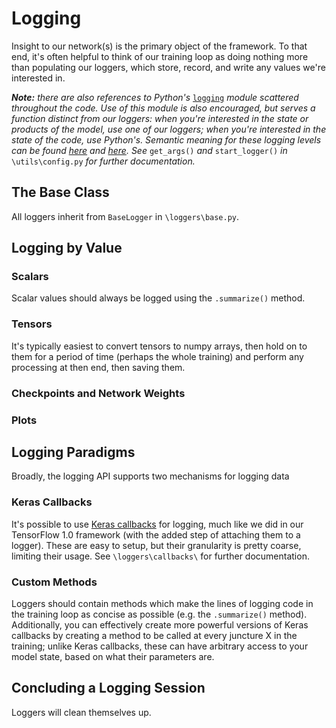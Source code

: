 # Logging
Insight to our network(s) is the primary object of the framework. To that end,
it's often helpful to think of our training loop as doing nothing more than
populating our loggers, which store, record, and write any values we're
interested in.

_**Note:** there are also references to Python's_
[`logging`](docs.python.org/3/library/logging) _module scattered throughout
the code. Use of this module is also encouraged, but serves a function
distinct from our loggers: when you're interested in the state or products of
the model, use one of our loggers; when you're interested in the state of the
code, use Python's. Semantic meaning for these logging levels can be found
[here](https://stackoverflow.com/questions/2031163) and
[here](https://ibm.com/support/knowledgecenter/en/SSEP7J_10.2.2/com.ibm.swg.ba.cognos.ug_rtm_wb.10.2.2.doc/c_n30e74).
See_ `get_args()` _and_ `start_logger()` _in_ `\utils\config.py` _for further
documentation._

## The Base Class
All loggers inherit from `BaseLogger` in `\loggers\base.py`.


## Logging by Value

### Scalars
Scalar values should always be logged using the `.summarize()` method.

### Tensors
It's typically easiest to convert tensors to numpy arrays, then hold on to
them for a period of time (perhaps the whole training) and perform any
processing at then end, then saving them.

### Checkpoints and Network Weights

### Plots


## Logging Paradigms
Broadly, the logging API supports two mechanisms for logging data

### Keras Callbacks
It's possible to use [Keras callbacks](https://www.tensorflow.org/api_docs/python/tf/keras/callbacks/Callback)
for logging, much like we did in our TensorFlow 1.0 framework (with the added
step of attaching them to a logger). These are easy to setup, but their
granularity is pretty coarse, limiting their usage. See `\loggers\callbacks\`
for further documentation.

### Custom Methods
Loggers should contain methods which make the lines of logging code in the
training loop as concise as possible (e.g. the `.summarize()` method).
Additionally, you can effectively create more powerful versions of Keras
callbacks by creating a method to be called at every juncture X in the
training; unlike Keras callbacks, these can have arbitrary access to your
model state, based on what their parameters are.


## Concluding a Logging Session

Loggers will clean themselves up.

